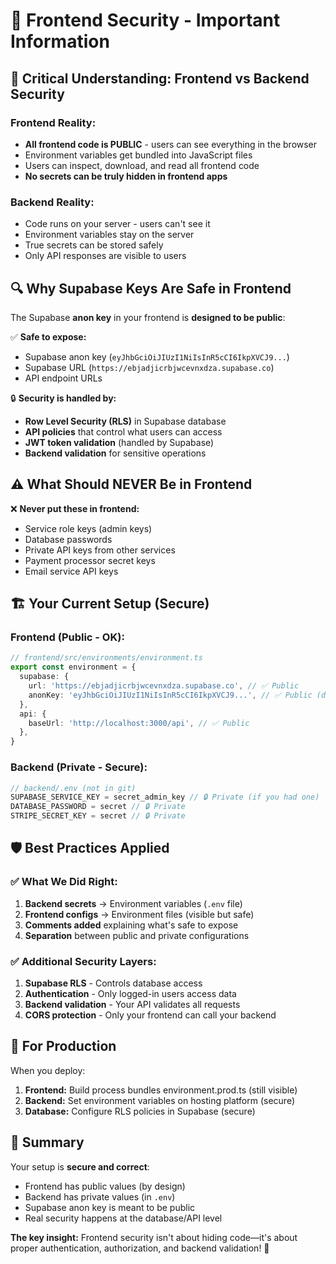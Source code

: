 # 🎨 Frontend Security - Important Information

## 🚨 **Critical Understanding: Frontend vs Backend Security**

### **Frontend Reality:**

- **All frontend code is PUBLIC** - users can see everything in the browser
- Environment variables get bundled into JavaScript files
- Users can inspect, download, and read all frontend code
- **No secrets can be truly hidden in frontend apps**

### **Backend Reality:**

- Code runs on your server - users can't see it
- Environment variables stay on the server
- True secrets can be stored safely
- Only API responses are visible to users

## 🔍 **Why Supabase Keys Are Safe in Frontend**

The Supabase **anon key** in your frontend is **designed to be public**:

✅ **Safe to expose:**

- Supabase anon key (`eyJhbGciOiJIUzI1NiIsInR5cCI6IkpXVCJ9...`)
- Supabase URL (`https://ebjadjicrbjwcevnxdza.supabase.co`)
- API endpoint URLs

🔒 **Security is handled by:**

- **Row Level Security (RLS)** in Supabase database
- **API policies** that control what users can access
- **JWT token validation** (handled by Supabase)
- **Backend validation** for sensitive operations

## ⚠️ **What Should NEVER Be in Frontend**

❌ **Never put these in frontend:**

- Service role keys (admin keys)
- Database passwords
- Private API keys from other services
- Payment processor secret keys
- Email service API keys

## 🏗️ **Your Current Setup (Secure)**

### **Frontend (Public - OK):**

```typescript
// frontend/src/environments/environment.ts
export const environment = {
  supabase: {
    url: 'https://ebjadjicrbjwcevnxdza.supabase.co', // ✅ Public
    anonKey: 'eyJhbGciOiJIUzI1NiIsInR5cCI6IkpXVCJ9...', // ✅ Public (designed for this)
  },
  api: {
    baseUrl: 'http://localhost:3000/api', // ✅ Public
  },
}
```

### **Backend (Private - Secure):**

```javascript
// backend/.env (not in git)
SUPABASE_SERVICE_KEY = secret_admin_key // 🔒 Private (if you had one)
DATABASE_PASSWORD = secret // 🔒 Private
STRIPE_SECRET_KEY = secret // 🔒 Private
```

## 🛡️ **Best Practices Applied**

### ✅ **What We Did Right:**

1. **Backend secrets** → Environment variables (`.env` file)
2. **Frontend configs** → Environment files (visible but safe)
3. **Comments added** explaining what's safe to expose
4. **Separation** between public and private configurations

### ✅ **Additional Security Layers:**

1. **Supabase RLS** - Controls database access
2. **Authentication** - Only logged-in users access data
3. **Backend validation** - Your API validates all requests
4. **CORS protection** - Only your frontend can call your backend

## 🚀 **For Production**

When you deploy:

1. **Frontend:** Build process bundles environment.prod.ts (still visible)
2. **Backend:** Set environment variables on hosting platform (secure)
3. **Database:** Configure RLS policies in Supabase (secure)

## 🎯 **Summary**

Your setup is **secure and correct**:

- Frontend has public values (by design)
- Backend has private values (in `.env`)
- Supabase anon key is meant to be public
- Real security happens at the database/API level

**The key insight:** Frontend security isn't about hiding code—it's about proper authentication, authorization, and backend validation! 🎉
